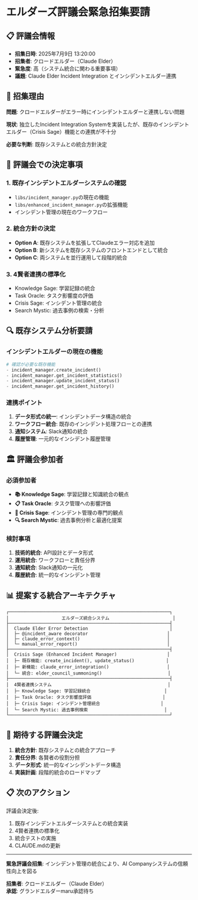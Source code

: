 # エルダーズ評議会緊急招集要請

## 📋 評議会情報
- **招集日時**: 2025年7月9日 13:20:00
- **招集者**: クロードエルダー（Claude Elder）
- **緊急度**: 高（システム統合に関わる重要事項）
- **議題**: Claude Elder Incident Integration とインシデントエルダー連携

## 🚨 招集理由

**問題**: クロードエルダーがエラー時にインシデントエルダーと連携しない問題

**現状**: 独立したIncident Integration Systemを実装したが、既存のインシデントエルダー（Crisis Sage）機能との連携が不十分

**必要な判断**: 既存システムとの統合方針決定

## 🎯 評議会での決定事項

### 1. 既存インシデントエルダーシステムの確認
- `libs/incident_manager.py`の現在の機能
- `libs/enhanced_incident_manager.py`の拡張機能
- インシデント管理の現在のワークフロー

### 2. 統合方針の決定
- **Option A**: 既存システムを拡張してClaudeエラー対応を追加
- **Option B**: 新システムを既存システムのフロントエンドとして統合
- **Option C**: 両システムを並行運用して段階的統合

### 3. 4賢者連携の標準化
- Knowledge Sage: 学習記録の統合
- Task Oracle: タスク影響度の評価
- Crisis Sage: インシデント管理の統合
- Search Mystic: 過去事例の検索・分析

## 🔍 既存システム分析要請

### インシデントエルダーの現在の機能
```python
# 確認が必要な既存機能
- incident_manager.create_incident()
- incident_manager.get_incident_statistics()
- incident_manager.update_incident_status()
- incident_manager.get_incident_history()
```

### 連携ポイント
1. **データ形式の統一**: インシデントデータ構造の統合
2. **ワークフロー統合**: 既存のインシデント処理フローとの連携
3. **通知システム**: Slack通知の統合
4. **履歴管理**: 一元的なインシデント履歴管理

## 🏛️ 評議会参加者

### 必須参加者
- **📚 Knowledge Sage**: 学習記録と知識統合の観点
- **📋 Task Oracle**: タスク管理への影響評価
- **🚨 Crisis Sage**: インシデント管理の専門的観点
- **🔍 Search Mystic**: 過去事例分析と最適化提案

### 検討事項
1. **技術的統合**: API設計とデータ形式
2. **運用統合**: ワークフローと責任分界
3. **通知統合**: Slack通知の一元化
4. **履歴統合**: 統一的なインシデント管理

## 📊 提案する統合アーキテクチャ

```
┌─────────────────────────────────────────────────────────────┐
│                    エルダーズ統合システム                        │
├─────────────────────────────────────────────────────────────┤
│  Claude Elder Error Detection                               │
│  ├─ @incident_aware decorator                              │
│  ├─ claude_error_context()                                 │
│  └─ manual_error_report()                                  │
├─────────────────────────────────────────────────────────────┤
│  Crisis Sage (Enhanced Incident Manager)                   │
│  ├─ 既存機能: create_incident(), update_status()            │
│  ├─ 新機能: claude_error_integration()                      │
│  └─ 統合: elder_council_summoning()                         │
├─────────────────────────────────────────────────────────────┤
│  4賢者連携システム                                            │
│  ├─ Knowledge Sage: 学習記録統合                            │
│  ├─ Task Oracle: タスク影響度評価                           │
│  ├─ Crisis Sage: インシデント管理統合                       │
│  └─ Search Mystic: 過去事例検索                             │
└─────────────────────────────────────────────────────────────┘
```

## 🎯 期待する評議会決定

1. **統合方針**: 既存システムとの統合アプローチ
2. **責任分界**: 各賢者の役割分担
3. **データ形式**: 統一的なインシデントデータ構造
4. **実装計画**: 段階的統合のロードマップ

## 📋 次のアクション

評議会決定後:
1. 既存インシデントエルダーシステムとの統合実装
2. 4賢者連携の標準化
3. 統合テストの実施
4. CLAUDE.mdの更新

---

**緊急評議会招集**: インシデント管理の統合により、AI Companyシステムの信頼性向上を図る

**招集者**: クロードエルダー（Claude Elder）  
**承認**: グランドエルダーmaru承認待ち